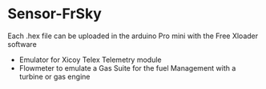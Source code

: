 # Sensor-FrSky

Each .hex file can be uploaded in the arduino Pro mini with the Free Xloader software

- Emulator for Xicoy Telex Telemetry module
- Flowmeter to emulate a Gas Suite for the fuel Management with a turbine or gas engine

